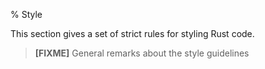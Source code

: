 % Style

This section gives a set of strict rules for styling Rust code.

> **[FIXME]** General remarks about the style guidelines

